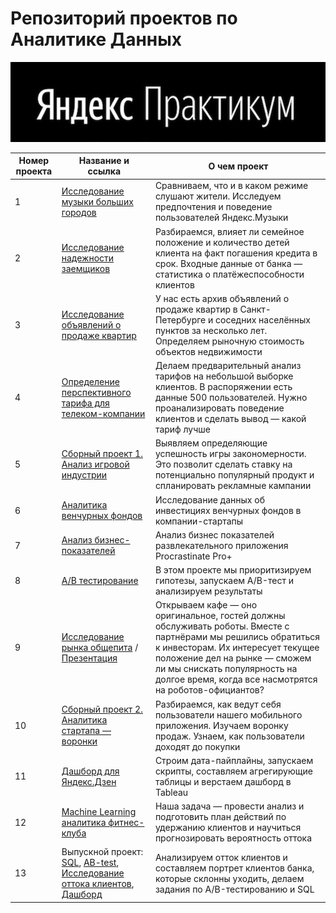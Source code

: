 # Репозиторий проектов по Аналитике Данных

![Image](ЯП.png)

| Номер проекта | Название и ссылка | О чем проект                                                     |
|---------------|-------------------|------------------------------------------------------------------|
|1              |[Исследование музыки больших городов](https://github.com/AlexeyK12/Projects_AK12/tree/main/1.%20Яндекс.Музыка)|Сравниваем, что и в каком режиме слушают жители. Исследуем предпочтения и поведение пользователей Яндекс.Музыки|
|2              |[Исследование надежности заемщиков](https://github.com/AlexeyK12/Projects_AK12/tree/main/2.Предобработка%20данных)|Разбираемся, влияет ли семейное положение и количество детей клиента на факт погашения кредита в срок. Входные данные от банка — статистика о платёжеспособности клиентов|
|3              |[Исследование объявлений о продаже квартир](https://github.com/AlexeyK12/Projects_AK12/tree/main/3.Исследовательский%20анализ%20данных)|У нас есть архив объявлений о продаже квартир в Санкт-Петербурге и соседних населённых пунктов за несколько лет. Определяем рыночную стоимость объектов недвижимости|
|4              |[Определение перспективного тарифа для телеком-компании](https://github.com/AlexeyK12/Projects_AK12/tree/main/4.Статистический%20анализ%20данных)|Делаем предварительный анализ тарифов на небольшой выборке клиентов. В распоряжении есть данные 500 пользователей. Нужно проанализировать поведение клиентов и сделать вывод — какой тариф лучше|
|5              |[Сборный проект 1. Анализ игровой индустрии](https://github.com/AlexeyK12/Projects_AK12/tree/main/5.Сборный%20проект%201)|Выявляем определяющие успешность игры закономерности. Это позволит сделать ставку на потенциально популярный продукт и спланировать рекламные кампании|
|6              |[Аналитика венчурных фондов]()|Исследование данных об инвестициях венчурных фондов в компании-стартапы|
|7              |[Анализ бизнес-показателей](https://github.com/AlexeyK12/Projects_AK12/tree/main/7.Анализ%20бизнес-показателей)|Анализ бизнес показателей развлекательного приложения Procrastinate Pro+|
|8              |[A/B тестирование](https://github.com/AlexeyK12/Projects_AK12/tree/main/8.AB-test%20Принятие%20решений%20в%20бизнесе)|В этом проекте мы приоритизируем гипотезы, запускаем A/B-тест и анализируем результаты|
|9              |[Исследование рынка общепита](https://github.com/AlexeyK12/Projects_AK12/tree/main/9.Рынок%20заведений%20общественного%20питания%20Москвы) / [Презентация](https://github.com/AlexeyK12/Projects_AK12/blob/main/9.Рынок%20заведений%20общественного%20питания%20Москвы/Презентация.pdf)|Открываем кафе — оно оригинальное, гостей должны обслуживать роботы. Вместе с партнёрами мы решились обратиться к инвесторам. Их интересует текущее положение дел на рынке — сможем ли мы снискать популярность на долгое время, когда все насмотрятся на роботов-официантов?|
|10             |[Сборный проект 2. Аналитика стартапа — воронки](https://github.com/AlexeyK12/Projects_AK12/tree/main/10.Сборный%20проект%202)|Разбираемся, как ведут себя пользователи нашего мобильного приложения. Изучаем воронку продаж. Узнаем, как пользователи доходят до покупки|
|11             |[Дашборд для Яндекс.Дзен](https://github.com/AlexeyK12/Projects_AK12/tree/main/11.%20Автоматизация)|Строим дата-пайплайны, запускаем скрипты, составляем агрегирующие таблицы и верстаем дашборд в Tableau|
|12             |[Machine Learning аналитика фитнес-клуба](https://github.com/AlexeyK12/Projects_AK12/tree/main/12.Машинное%20обучение)|Наша задача — провести анализ и подготовить план действий по удержанию клиентов и научиться прогнозировать вероятность оттока|
|13             |Выпускной проект: [SQL](https://github.com/AlexeyK12/Projects_AK12/blob/main/13.%20Выпускной%20проект/SQL.ipynb), [AB-test](https://github.com/AlexeyK12/Projects_AK12/blob/main/13.%20Выпускной%20проект/AB-тестирование.ipynb), [Исследование оттока клиентов](https://github.com/AlexeyK12/Projects_AK12/blob/main/13.%20Выпускной%20проект/Анализ%20оттока%20клиентов%20банка.ipynb), [Дашборд](https://github.com/AlexeyK12/Projects_AK12/blob/main/13.%20Выпускной%20проект/Дашборд%20Метанпромбанк%2BПрезентация.ipynb)|Анализируем отток клиентов и составляем портрет клиентов банка, которые склонны уходить, делаем задания по A/B-тестированию и SQL|
